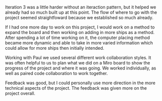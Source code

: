Iteration 3 was a little harder without an iteraction pattern, but it helped we already had so much built up at this point. The flow of where to go with the project seemed straightfoward because we established so much already.

If I had one more day to work on this project, I would work on a method to expand the board and then working on adding in more ships as a method. After spending a lot of time working on it, the computer placing method became more dynamic and able to take in more varied information which could allow for more ships then initially intended.

Working with Paul we used several different work collaboration styles. It was often helpful to us to plan what we did on a Miro board to show the progress of the project and where it was going. We worked individually, as well as paired code collaboration to work together.

Feedback was good, but I could personally use more direction in the more technical aspects of the project. The feedback was given more on the project overall.